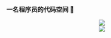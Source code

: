 ### 一名程序员的代码空间 👋
<div align="center"> <img src="https://github-readme-stats.vercel.app/api?username=Zzhgitup&show_icons=true&theme=tokyonight" /> </div>
<div align="center"> <img src="[https://github-readme-stats.vercel.app/api?username=Zzhgitup&show_icons=true&theme=tokyonight](https://github-readme-stats.vercel.app/api/top-langs/?username=Zzhgitup)](https://github.com/Zzhgitup/github-readme-stats)" /></div>
<!--
**Zzhgitup/Zzhgitup** is a ✨ _special_ ✨ repository because its `README.md` (this file) appears on your GitHub profile.

Here are some ideas to get you started:

- 🔭 I’m currently working on ...
- 🌱 I’m currently learning ...
- 👯 I’m looking to collaborate on ...
- 🤔 I’m looking for help with ...
- 💬 Ask me about ...
- 📫 How to reach me: ...
- 😄 Pronouns: ...
- ⚡ Fun fact: ...
-->
